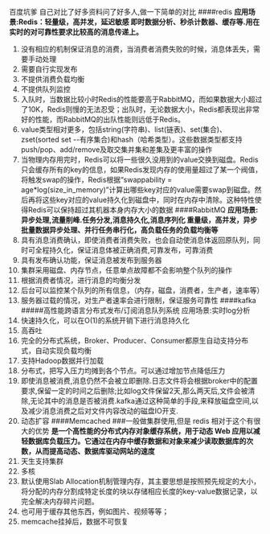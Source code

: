 百度坑爹 自己对比了好多资料问了好多人,做一下简单的对比
####redis
**应用场景:Redis：轻量级，高并发，延迟敏感
即时数据分析、秒杀计数器、缓存等.用在实时的对可靠性要求比较高的消息传递上。**
1. 没有相应的机制保证消息的消费，当消费者消费失败的时候，消息体丢失，需要手动处理
2. 需要自行实现发布
3. 不提供消费负载均衡
4. 不提供队列监控
5. 入队时，当数据比较小时Redis的性能要高于RabbitMQ，而如果数据大小超过了10K，Redis则慢的无法忍受；出队时，无论数据大小，Redis都表现出非常好的性能，而RabbitMQ的出队性能则远低于Redis。
6. value类型相对更多，包括string(字符串)、list(链表)、set(集合)、zset(sorted set --有序集合)和hash（哈希类型）。这些数据类型都支持push/pop、add/remove及取交集并集和差集及更丰富的操作
7. 当物理内存用完时，Redis可以将一些很久没用到的value交换到磁盘。Redis只会缓存所有的key的信息，如果Redis发现内存的使用量超过了某一个阀值，将触发swap的操作，Redis根据“swappability = age*log(size_in_memory)”计算出哪些key对应的value需要swap到磁盘。然后再将这些key对应的value持久化到磁盘中，同时在内存中清除。这种特性使得Redis可以保持超过其机器本身内存大小的数据
####RabbitMQ
**应用场景:异步处理,流量削峰.任务分发,消息持久化,消息序列化  重量级，高并发，异步
批量数据异步处理、并行任务串行化，高负载任务的负载均衡等**
1. 具有消息消费确认，即使消费者消费失败，也会自动使消息体返回原队列，同时可全程持久化，保证消息体被正确消费,可靠发布，可靠消费
2. 具有发布确认功能，保证消息被发布到服务器
3. 集群采用磁盘、内存节点，任意单点故障都不会影响整个队列的操作
4. 根据消费者情况，进行消息的均衡分发
5. 后台可以监控某个队列的所有信息，（内存，磁盘，消费者，生产者，速率等）
6. 服务器过载的情况，对生产者速率会进行限制，保证服务可靠性
####kafka
#####高性能跨语言分布式发布/订阅消息队列系统
应用场景:实时log分析
1. 快速持久化，可以在O(1)的系统开销下进行消息持久化
2. 高吞吐
3. 完全的分布式系统，Broker、Producer、Consumer都原生自动支持分布式，自动实现负载均衡
4. 支持Hadoop数据并行加载
5. 分布式，把写入压力均摊到各个节点。可以通过增加节点降低压力
6. 即使消息被消费,消息仍然不会被立即删除.日志文件将会根据broker中的配置要求,保留一定的时间之后删除;比如log文件保留2天,那么两天后,文件会被清除,无论其中的消息是否被消费.kafka通过这种简单的手段,来释放磁盘空间,以及减少消息消费之后对文件内容改动的磁盘IO开支.
7. 动态扩容
####Memcached
###一般做集群使用,但是 redis 相对于这个有很大的优势
**是一个高性能的分布式内存对象缓存系统，用于动态 Web 应用以减轻数据库负载压力。它通过在内存中缓存数据和对象来减少读取数据库的次数，从而提高动态、数据库驱动网站的速度**
1. 天生支持集群
2. 多核
3. 默认使用Slab Allocation机制管理内存，其主要思想是按照预先规定的大小，将分配的内存分割成特定长度的块以存储相应长度的key-value数据记录，以完全解决内存碎片问题。
4. 也可用于缓存其他东西，例如图片、视频等等；
5. memcache挂掉后，数据不可恢复